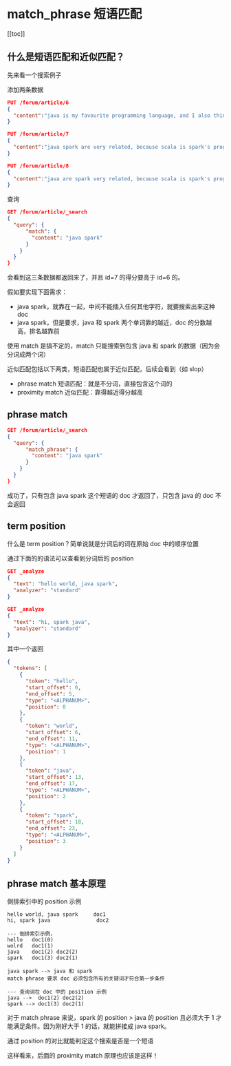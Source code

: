 # match_phrase 短语匹配
[[toc]]

## 什么是短语匹配和近似匹配？

先来看一个搜索例子

添加两条数据
```json
PUT /forum/article/6
{
  "content":"java is my favourite programming language, and I also think spark is a very good big data system."
}

PUT /forum/article/7
{
  "content":"java spark are very related, because scala is spark's programming language and scala is also based on jvm like java."
}

PUT /forum/article/8
{
  "content":"java are spark very related, because scala is spark's programming language and scala is also based on jvm like java."
}
```

查询

```json
GET /forum/article/_search
{
  "query": {
      "match": {
        "content": "java spark"
      }
    }
  }
}
```
会看到这三条数据都返回来了，并且 id=7 的得分要高于 id=6 的。

假如要实现下面需求：

- java spark，就靠在一起，中间不能插入任何其他字符，就要搜索出来这种 doc
- java spark，但是要求，java 和 spark 两个单词靠的越近，doc 的分数越高，排名越靠前

使用 match 是搞不定的，match 只能搜索到包含 java 和 spark 的数据（因为会分词成两个词）

近似匹配包括以下两类，短语匹配也属于近似匹配，后续会看到（如 slop）

- phrase match 短语匹配：就是不分词，直接包含这个词的
- proximity match 近似匹配：靠得越近得分越高

## phrase match

```json
GET /forum/article/_search
{
  "query": {
      "match_phrase": {
        "content": "java spark"
      }
    }
  }
}
```

成功了，只有包含 java spark 这个短语的 doc 才返回了，只包含 java 的 doc 不会返回

## term position

什么是 term position？简单说就是分词后的词在原始 doc 中的顺序位置

通过下面的的语法可以查看到分词后的 position

```json
GET _analyze
{
  "text": "hello world, java spark",
  "analyzer": "standard"
}

GET _analyze
{
  "text": "hi, spark java",
  "analyzer": "standard"
}
```

其中一个返回

```json
{
  "tokens": [
    {
      "token": "hello",
      "start_offset": 0,
      "end_offset": 5,
      "type": "<ALPHANUM>",
      "position": 0
    },
    {
      "token": "world",
      "start_offset": 6,
      "end_offset": 11,
      "type": "<ALPHANUM>",
      "position": 1
    },
    {
      "token": "java",
      "start_offset": 13,
      "end_offset": 17,
      "type": "<ALPHANUM>",
      "position": 2
    },
    {
      "token": "spark",
      "start_offset": 18,
      "end_offset": 23,
      "type": "<ALPHANUM>",
      "position": 3
    }
  ]
}
```

## phrase match 基本原理

倒排索引中的 position 示例

```
hello world, java spark		doc1
hi, spark java				 doc2

--- 倒排索引示例，
hello   doc1(0)		
wolrd   doc1(1)
java    doc1(2) doc2(2)
spark   doc1(3) doc2(1)

java spark --> java 和 spark
match phrase 要求 doc 必须包含所有的关键词才符合第一步条件

--- 查询词在 doc 中的 position 示例
java -->  doc1(2) doc2(2)
spark --> doc1(3) doc2(1)
```

对于 match phrase 来说，spark 的 position > java 的 position 且必须大于 1 才能满足条件。因为刚好大于 1 的话，就能拼接成 java spark。

通过 position 的对比就能判定这个搜索是否是一个短语

这样看来，后面的 proximity match 原理也应该是这样！
